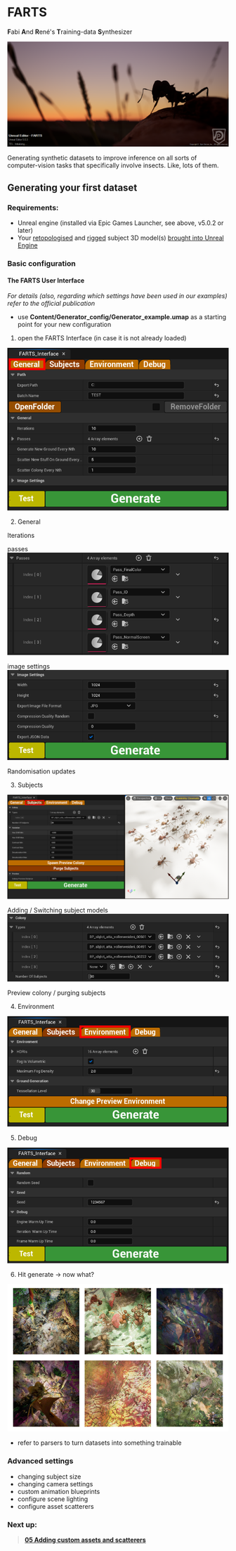 # FARTS

**F**abi **A**nd **R**ené's **T**raining-data **S**ynthesizer

![](../images/06_launch.png)

Generating synthetic datasets to improve inference on all sorts of computer-vision tasks that specifically involve
insects. Like, lots of them.

## Generating your first dataset

### Requirements:

* Unreal engine (installed via Epic Games Launcher, see above, v5.0.2 or later)
* Your [retopologised](01_Retopologising_3D_models.md) and [rigged](02_Rigging_3D_models.md) subject 3D model(s)
  [brought into Unreal Engine](03_Bringing_3D_models_into_Unreal_guide.md)

### Basic configuration

#### The FARTS User Interface

*For details (also, regarding which settings have been used in our examples) refer to the official publication*

* use **Content/Generator_config/Generator_example.umap** as a starting point for your new configuration

1. open the FARTS Interface (in case it is not already loaded)

![](../images/first_dataset_01.PNG)

2. General

Iterations

passes
![](../images/first_dataset_02.PNG)

image settings
![](../images/first_dataset_03.PNG)

Randomisation updates

3. Subjects

![](../images/first_dataset_04.PNG)

Adding / Switching subject models
![](../images/first_dataset_05.PNG)

Preview colony / purging subjects

4. Environment

![](../images/first_dataset_06.PNG)

5. Debug

![](../images/first_dataset_07.PNG)

6. Hit generate -> now what?

![](../images/first_dataset_08.PNG) 

* refer to parsers to turn datasets into something trainable

### Advanced settings

* changing subject size
* changing camera settings
* custom animation blueprints
* configure scene lighting
* configure asset scatterers

### Next up:

> [**05 Adding custom assets and scatterers**](05_Adding_custom_assets_and_scatterers.md)